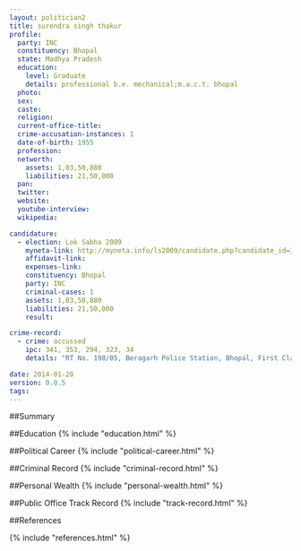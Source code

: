 ```yaml
---
layout: politician2
title: surendra singh thakur
profile: 
  party: INC
  constituency: Bhopal
  state: Madhya Pradesh
  education: 
    level: Graduate
    details: professional b.e. mechanical;m.a.c.t. bhopal
  photo: 
  sex: 
  caste: 
  religion: 
  current-office-title: 
  crime-accusation-instances: 1
  date-of-birth: 1955
  profession: 
  networth: 
    assets: 1,03,50,880
    liabilities: 21,50,000
  pan: 
  twitter: 
  website: 
  youtube-interview: 
  wikipedia: 

candidature: 
  - election: Lok Sabha 2009
    myneta-link: http://myneta.info/ls2009/candidate.php?candidate_id=3398
    affidavit-link: 
    expenses-link: 
    constituency: Bhopal 
    party: INC
    criminal-cases: 1
    assets: 1,03,50,880
    liabilities: 21,50,000
    result:  

crime-record: 
  - crime: accussed
    ipc: 341, 353, 294, 323, 34
    details: "RT No. 198/05, Beragarh Police Station, Bhopal, First Class Judicial Magistrate Bhopal, Cognizance date 16-11-1998" 

date: 2014-01-28
version: 0.0.5
tags: 
---
```

##Summary


##Education
{% include "education.html" %}


##Political Career
{% include "political-career.html" %}


##Criminal Record
{% include "criminal-record.html" %}


##Personal Wealth
{% include "personal-wealth.html" %}


##Public Office Track Record
{% include "track-record.html" %}


##References


{% include "references.html" %}